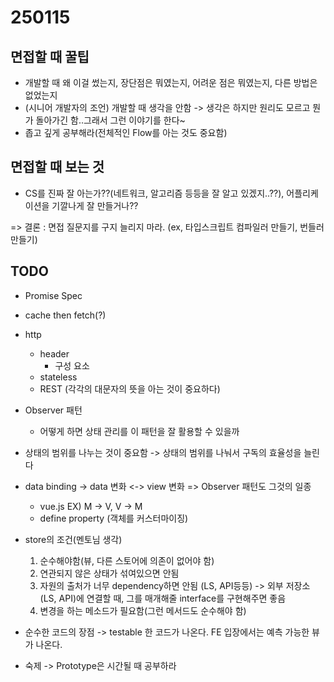 # 250115

## 면접할 때 꿀팁
- 개발할 때 왜 이걸 썼는지, 장단점은 뭐였는지, 어려운 점은 뭐였는지, 다른 방법은 없었는지
- (시니어 개발자의 조언) 개발할 때 생각을 안함 -> 생각은 하지만 원리도 모르고 뭔가 돌아가긴 함..그래서 그런 이야기를 한다~
- 좁고 깊게 공부해라(전체적인 Flow를 아는 것도 중요함)

## 면접할 때 보는 것    
- CS를 진짜 잘 아는가??(네트워크, 알고리즘 등등을 잘 알고 있겠지..??), 어플리케이션을 기깔나게 잘 만들거나??

=> 결론 : 면접 질문지를 구지 늘리지 마라. (ex, 타입스크립트 컴파일러 만들기, 번들러 만들기)

## TODO 
- Promise Spec
- cache then fetch(?)
- http
    - header
        - 구성 요소
    - stateless
    - REST (각각의 대문자의 뜻을 아는 것이 중요하다)
- Observer 패턴
    - 어떻게 하면 상태 관리를 이 패턴을 잘 활용할 수 있을까

- 상태의 범위를 나누는 것이 중요함 
-> 상태의 범위를 나눠서 구독의 효율성을 늘린다

- data binding -> data 변화 <-> view 변화 => Observer 패턴도 그것의 일종
    - vue.js EX) M -> V, V -> M
    - define property (객체를 커스터마이징)

- store의 조건(멘토님 생각)
    1. 순수해야함(뷰, 다른 스토어에 의존이 없어야 함)
    2. 연관되지 않은 상태가 섞여있으면 안됨
    3. 자원의 출처가 너무 dependency하면 안됨 (LS, API등등)
        -> 외부 저장소(LS, API)에 연결할 때, 그를 매개해줄 interface를 구현해주면 좋음
    4. 변경을 하는 메소드가 필요함(그런 메서드도 순수해야 함)

- 순수한 코드의 장점
-> testable 한 코드가 나온다. FE 입장에서는 예측 가능한 뷰가 나온다.

- 숙제
-> Prototype은 시간될 때 공부하라